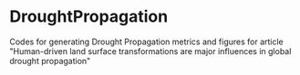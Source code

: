 # DroughtPropagation
Codes for generating Drought Propagation metrics and figures for article "Human-driven land surface transformations are major influences in global drought propagation" 
